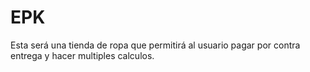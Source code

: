 # EPK
Esta será una tienda de ropa que permitirá al usuario pagar por contra entrega y hacer multiples calculos.

